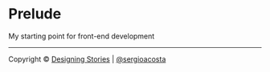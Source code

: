 # Prelude
My starting point for front-end development


* * *

Copyright © [Designing Stories](http://deigningstories.com) | [@sergioacosta](http://twitter.com/sergioacosta)
